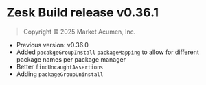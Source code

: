# Zesk Build release v0.36.1

> Copyright &copy; 2025 Market Acumen, Inc.

- Previous version: v0.36.0
- Added `pacakgeGroupInstall` `packageMapping` to allow for different package names per package manager
- Better `findUncaughtAssertions`
- Adding `packageGroupUninstall` 
